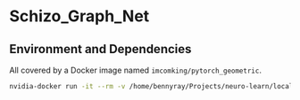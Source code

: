 # Schizo_Graph_Net

## Environment and Dependencies

All covered by a Docker image named ```imcomking/pytorch_geometric```.
```bash
nvidia-docker run -it --rm -v /home/bennyray/Projects/neuro-learn/local/neuro-learn-local/dev/schizo_graph_net/:/workspace/schizo_graph_net/ imcomking/pytorch_geometric /bin/bash
```